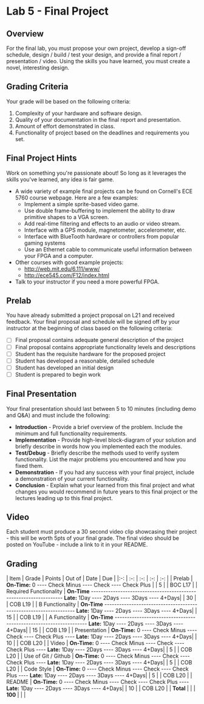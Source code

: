 # Lab 5 - Final Project

## Overview

For the final lab, you must propose your own project, develop a sign-off schedule, design / build / test your design, and provide a final report / presentation / video.  Using the skills you have learned, you must create a novel, interesting design.

## Grading Criteria

Your grade will be based on the following criteria:

1. Complexity of your hardware and software design.
2. Quality of your documentation in the final report and presentation.
3. Amount of effort demonstrated in class.
4. Functionality of project based on the deadlines and requirements you set.

## Final Project Hints

Work on something you're passionate about!  So long as it leverages the skills you've learned, any idea is fair game.

- A wide variety of example final projects can be found on Cornell's ECE 5760 course webpage.  Here are a few examples:
  - Implement a simple sprite-based video game.
  - Use double frame-buffering to implement the ability to draw primitive shapes to a VGA screen.
  - Add real-time filtering and effects to an audio or video stream.
  - Interface with a GPS module, magnetometer, accelerometer, etc.
  - Interface with BlueTooth hardware or controllers from popular gaming systems
  - Use an Ethernet cable to communicate useful information between your FPGA and a computer.
- Other courses with good example projects:
  - http://web.mit.edu/6.111/www/
  - http://ece545.com/F12/index.html
- Talk to your instructor if you need a more powerful FPGA.

## Prelab

You have already submitted a project proposal on L21 and received feedback.  Your final proposal and schedule will be signed off by your instructor at the beginning of class based on the following criteria:

- [ ] Final proposal contains adequate general description of the project
- [ ] Final proposal contains appropriate functionality levels and descriptions
- [ ] Student has the requisite hardware for the proposed project
- [ ] Student has developed a reasonable, detailed schedule
- [ ] Student has developed an initial design
- [ ] Student is prepared to begin work

## Final Presentation

Your final presentation should last between 5 to 10 minutes (including demo and Q&A) and must include the following:

- **Introduction** - Provide a brief overview of the problem.  Include the minimum and full functionality requirements.
- **Implementation** - Provide high-level block-diagram of your solution and briefly describe in words how you implemented each the modules.
- **Test/Debug** - Briefly describe the methods used to verify system functionality.  List the major problems you encountered and how you fixed them.
- **Demonstration** - If you had any success with your final project, include a demonstration of your current functionality.
- **Conclusion** - Explain what your learned from this final project and what changes you would recommend in future years to this final project or the lectures leading up to this final project.

## Video

Each student must produce a 30 second video clip showcasing their project - this will be worth 5pts of your final grade.  The final video should be posted on YouTube - include a link to it in your README.

## Grading

| Item | Grade | Points | Out of | Date | Due |
|:-: | :-: | :-: | :-: | :-: |
| Prelab | **On-Time:** 0 ---- Check Minus ---- Check ---- Check Plus | | 5 | | BOC L17 |
| Required Functionality | **On-Time** ------------------------------------------------------------------ **Late:** 1Day ---- 2Days ---- 3Days ---- 4+Days| | 30 | | COB L19 |
| B Functionality | **On-Time** ------------------------------------------------------------------ **Late:** 1Day ---- 2Days ---- 3Days ---- 4+Days| | 15 | | COB L19 |
| A Functionality | **On-Time** ------------------------------------------------------------------ **Late:** 1Day ---- 2Days ---- 3Days ---- 4+Days| | 15 | | COB L19 |
| Presentation | **On-Time:** 0 ---- Check Minus ---- Check ---- Check Plus ---- **Late:** 1Day ---- 2Days ---- 3Days ---- 4+Days| | 10 | | COB L20 |
| Video | **On-Time:** 0 ---- Check Minus ---- Check ---- Check Plus ---- **Late:** 1Day ---- 2Days ---- 3Days ---- 4+Days| | 5 | | COB L20 |
| Use of Git / Github | **On-Time:** 0 ---- Check Minus ---- Check ---- Check Plus ---- **Late:** 1Day ---- 2Days ---- 3Days ---- 4+Days| | 5 | | COB L20 |
| Code Style | **On-Time:** 0 ---- Check Minus ---- Check ---- Check Plus ---- **Late:** 1Day ---- 2Days ---- 3Days ---- 4+Days| | 5 | | COB L20 |
| README | **On-Time:** 0 ---- Check Minus ---- Check ---- Check Plus ---- **Late:** 1Day ---- 2Days ---- 3Days ---- 4+Days| | 10 | | COB L20 |
| **Total** | | | **100** | | |

